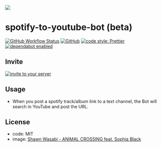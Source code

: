 ![](https://i.imgur.com/yEiqY2n.png)

# spotify-to-youtube-bot (beta)

[![GitHub Workflow Status](https://img.shields.io/github/workflow/status/nzws/spotify-to-youtube-bot/Node%20CI?style=for-the-badge)](https://github.com/nzws/spotify-to-youtube-bot/actions)
[![GitHub](https://img.shields.io/github/license/nzws/spotify-to-youtube-bot?style=for-the-badge)](#license)
[![code style: Prettier](https://img.shields.io/badge/code_style-prettier-ff69b4.svg?style=for-the-badge&logo=prettier)](https://prettier.io/)
[![dependabot enabled](https://img.shields.io/badge/dependabot-enabled-0366D6.svg?style=for-the-badge&logo=dependabot)](https://github.com/nzws/spotify-to-youtube-bot/pulls?utf8=%E2%9C%93&q=is%3Apr+label%3Adependencies+)

## Invite

[![invite to your server](https://img.shields.io/badge/invite-this%20bot-7289DA.svg?style=for-the-badge&logo=discord)](https://discordapp.com/oauth2/authorize?client_id=716564255565938747&scope=bot&permissions=85056)

## Usage

- When you post a spotify track/album link to a text channel, the Bot will search in YouTube and post the URL.

## License

- code: MIT
- image: [Shawn Wasabi - ANIMAL CROSSING feat. Sophia Black](https://www.youtube.com/watch?v=AUE9s4XbT_k)
